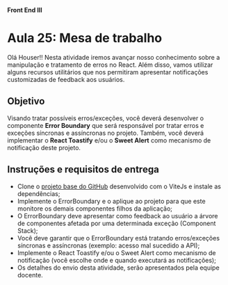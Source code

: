**Front End III**

# Aula 25: Mesa de trabalho

Olá Houser!! Nesta atividade iremos avançar nosso conhecimento sobre a manipulação e tratamento de erros no React.
Além disso, vamos utilizar alguns recursos utilitários que nos permitiram apresentar notificações customizadas de feedback aos usuários.

## Objetivo

Visando tratar possíveis erros/exceções, você deverá desenvolver o componente **Error Boundary** que será responsável por tratar erros e exceções síncronas e assíncronas no projeto. Também, você deverá implementar o **React Toastify** e/ou o **Sweet Alert** como mecanismo de notificação deste projeto.

## Instruções e requisitos de entrega

-   Clone o [projeto base do GitHub](https://github.com/xk08/DigitalHouse-PublicContent/tree/main/FrontEnd3/MesasDeTrabalho/ctd-fe3-aula-25-base-mesa-de-trabalho) desenvolvido com o ViteJs e instale as dependências;
-   Implemente o ErrorBoundary e o aplique ao projeto para que este monitore os demais componentes filhos da aplicação;
-   O ErrorBoundary deve apresentar como feedback ao usuário a árvore de componentes afetada por uma determinada exceção (Component Stack);
-   Você deve garantir que o ErrorBoundary está tratando erros/exceções síncronas e assíncronas (exemplo: acesso mal sucedido a API);
-   Implemente o React Toastify e/ou o Sweet Alert como mecanismo de notificação (você escolhe onde e quando executará as notificações);
-   Os detalhes do envio desta atividade, serão apresentados pela equipe docente.
